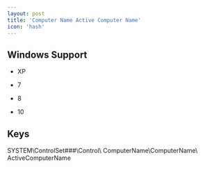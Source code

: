 ```yaml
---
layout: post
title: 'Computer Name Active Computer Name'
icon: 'hash'
---
```


## Windows Support

- XP

- 7

- 8

- 10



## Keys

SYSTEM\ControlSet###\Control\ ComputerName\ComputerName\ ActiveComputerName

